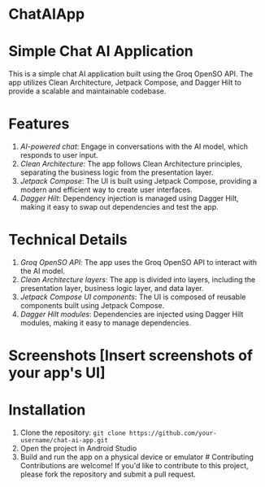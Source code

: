 # ChatAIApp
# Simple Chat AI Application
This is a simple chat AI application built using the Groq OpenSO API. The app utilizes Clean Architecture, Jetpack Compose, and Dagger Hilt to provide a scalable and maintainable codebase. 
# Features 
1. *AI-powered chat*: Engage in conversations with the AI model, which responds to user input.
2. *Clean Architecture*: The app follows Clean Architecture principles, separating the business logic from the presentation layer.
3. *Jetpack Compose*: The UI is built using Jetpack Compose, providing a modern and efficient way to create user interfaces.
4. *Dagger Hilt*: Dependency injection is managed using Dagger Hilt, making it easy to swap out dependencies and test the app.
# Technical Details
1. *Groq OpenSO API*: The app uses the Groq OpenSO API to interact with the AI model.
2. *Clean Architecture layers*: The app is divided into layers, including the presentation layer, business logic layer, and data layer.
3. *Jetpack Compose UI components*: The UI is composed of reusable components built using Jetpack Compose.
4. *Dagger Hilt modules*: Dependencies are injected using Dagger Hilt modules, making it easy to manage dependencies.
# Screenshots [Insert screenshots of your app's UI] 
# Installation 
1. Clone the repository: `git clone https://github.com/your-username/chat-ai-app.git`
2. Open the project in Android Studio
3. Build and run the app on a physical device or emulator # Contributing Contributions are welcome! If you'd like to contribute to this project, please fork the repository and submit a pull request.
